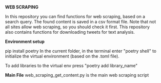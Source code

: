 

**WEB SCRAPING** 

In this repository you can find functions for web scraping, based on a search query. The found content is saved in a csv format file. Note that not all sites allow web scraping, so you should check it first. 
This repository also contains functions for downloading tweets for text analysis.


**Environment setup**

pip install poetry
In the current folder, in the terminal enter "poetry shell" to initialize the virtual environment (based on the .toml file).

To add libraries to the virtual env press "poetry add library_name"

**Main File**
web_scraping_get_content.py is the main web scraping script

